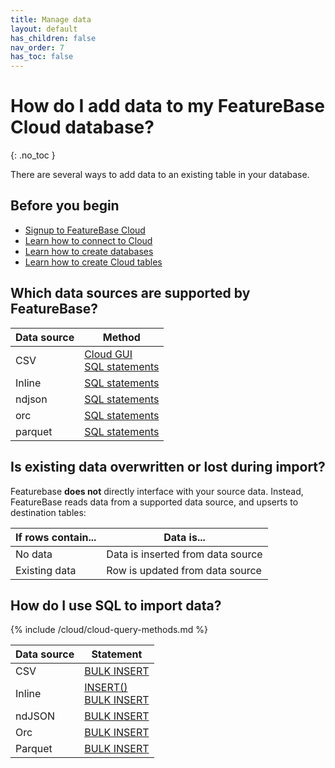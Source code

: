 ```yaml
---
title: Manage data
layout: default
has_children: false
nav_order: 7
has_toc: false
---
```


# How do I add data to my FeatureBase Cloud database?
{: .no_toc }

There are several ways to add data to an existing table in your database.

## Before you begin

* [Signup to FeatureBase Cloud](/docs/cloud/cloud-org/cloud-signup)
* [Learn how to connect to Cloud](/docs/cloud/cloud-db-connect/cloud-db-connect)
* [Learn how to create databases](/docs/cloud/cloud-databases/cloud-db-manage)
* [Learn how to create Cloud tables](/docs/cloud/cloud-tables/cloud-table-manage)

## Which data sources are supported by FeatureBase?

| Data source | Method |
|---|---|
| CSV | [Cloud GUI](/docs/cloud/cloud-ingest/cloud-table-upload-data)<br/>[SQL statements](#how-do-i-use-sql-to-import-data) |
| Inline | [SQL statements](#how-do-i-use-sql-to-import-data) |
| ndjson | [SQL statements](#how-do-i-use-sql-to-import-data) |
| orc | [SQL statements](#how-do-i-use-sql-to-import-data) |
| parquet | [SQL statements](#how-do-i-use-sql-to-import-data) |

## Is existing data overwritten or lost during import?

Featurebase **does not** directly interface with your source data. Instead, FeatureBase reads data from a supported data source, and upserts to destination tables:

| If rows contain... | Data is... |
|---|---|
| No data | Data is inserted from data source |
| Existing data | Row is updated from data source |

## How do I use SQL to import data?

{% include /cloud/cloud-query-methods.md %}

| Data source | Statement |
|---|---|
| CSV | [BULK INSERT](/docs/sql-guide/statements/statement-insert-bulk) |
| Inline | [INSERT()](/docs/sql-guide/statements/statement-insert)<br/>[BULK INSERT](/docs/sql-guide/statements/statement-insert-bulk) |
| ndJSON | [BULK INSERT](/docs/sql-guide/statements/statement-insert-bulk) |
| Orc | [BULK INSERT](/docs/sql-guide/statements/statement-insert-bulk) |
| Parquet | [BULK INSERT](/docs/sql-guide/statements/statement-insert-bulk) |
